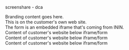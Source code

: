 screenshare - dca


<!DOCTYPE html>
<html lang="en">
  <head>
  </head>
  <body onload="onloaded()">
        <div id="before">
            Branding content goes here.<br/>
            This is on the customer's own web site.<br/>
            The form is an embedded iframe that's coming from ININ.<br/>
        </div>
        <div id="screenshareContainer"></div>
        <div id="after">
            Content of customer's website below iframe/form<br />
            Content of customer's website below iframe/form<br />
            Content of customer's website below iframe/form<br />
        </div>


<script src="https://apps.inindca.com/webchat/jsapi-v1.js" type="text/javascript"></script>

<script type="text/javascript">

        var config = {
            // Webchat service URL
            "webchatServiceUrl": "https://realtime.inindca.com:443",

            //Webchat app URL
            "webchatAppUrl": "https://apps.inindca.com/webchat",

            // Numeric organization ID
            "orgId": 1609724,

            // String organization ID
            "orgName": "bughuntdca",

            // Log level (DEBUG, INFO, WARN, ERROR, or FATAL)
            "logLevel": "DEBUG",

            // Locale code of end-user which will be used to localize the widget
            "locale": "en",

            "orgGuid": "772f78d5-d7e2-47ce-a114-3b57d0954e5f",

            // CSS class if widget is rendered as frame
            "cssClass": "screenshare-frame",

            // Additional CSS properties if widget is rendered as an iframe.
            // These properties apply to the iframe itself, not to its content.
            "css": {
                "width": "480px",
                "height": "282px",
                "border": "none"
            },

            // The URL of a CSS file to apply to the content of the iframe.
            "contentCssUrl": "screenshare.css",

            //Some customers may use an external application and browser support will not prohibit the initiation of screen share in that case
            "standAloneApplication": false,

            "webchatDeploymentKey": "0ef03345-2b89-40fa-bc44-96652bc1b0a4"

        };

        function onloaded() {
            ININ.screenshare.create(config, function(err, screenshare) {
                if (err) {
                    // You should change this block to properly handle errors.
                    console.error(err);
                    if (err.name === 'UNSUPPORTED_BROWSER') {
                        // Redirect to instructions for unsupported browser, or handle appropriately
                        alert('Sorry, either your browser is not supported, or the page is not being served over TLS (HTTPS).');
                        return;
                    }
                    alert('An error occurred launching the screen share widget. See console for details');
                }

            screenshare.renderScreenShareForm({
                containerEl: 'screenshareContainer'
            });
          });
        }
    </script>
  </body>
  </html>

